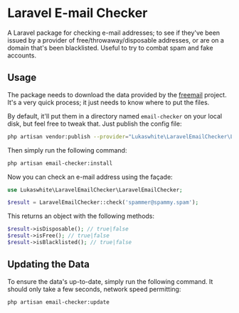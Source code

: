 # Laravel E-mail Checker

A Laravel package for checking e-mail addresses; to see if they've been issued by a provider of free/throwaway/disposable addresses, or are on a domain that's been blacklisted. Useful to try to combat spam and fake accounts.

## Usage

The package needs to download the data provided by the [freemail](https://github.com/willwhite/freemail) project. It's a very quick process; it just needs to know where to put the files.

By default, it'll put them in a directory named `email-checker` on your local disk, but feel free to tweak that. Just publish the config file:

```bash
php artisan vendor:publish --provider="Lukaswhite\LaravelEmailChecker\LaravelEmailCheckerServiceProvider" 
```

Then simply run the following command:

```bash
php artisan email-checker:install
```

Now you can check an e-mail address using the façade:

```php
use Lukaswhite\LaravelEmailChecker\LaravelEmailChecker;

$result = LaravelEmailChecker::check('spammer@spammy.spam');
```

This returns an object with the following methods:

```php
$result->isDisposable(); // true|false
$result->isFree(); // true|false
$result->isBlacklisted(); // true|false
```

## Updating the Data

To ensure the data's up-to-date, simply run the following command. It should only take a few seconds, network speed permitting:

```bash
php artisan email-checker:update
```